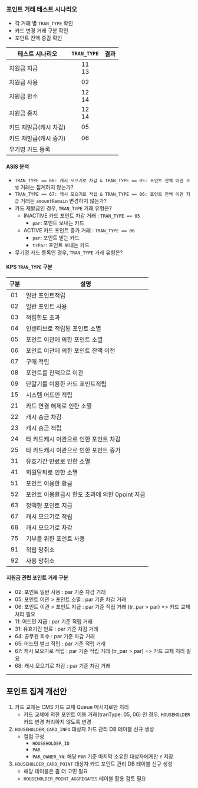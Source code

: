 ### 포인트 거래 테스트 시나리오

- 각 거래 별 `TRAN_TYPE` 확인
- 카드 변경 거래 구분 확인
- 포인트 잔액 증감 확인

| 테스트 시나리오      | `TRAN_TYPE` | 결과  |
| ------------- | :---------: | --- |
| 지원금 지급        |  11<br>13   |     |
| 지원금 사용        |     02      |     |
| 지원금 환수        |  12<br>14   |     |
| 지원금 중지        |  12<br>14   |     |
| 카드 재발급(캐시 차감) |     05      |     |
| 카드 재발급(캐시 증가) |     06      |     |
| 무기명 카드 등록     |             |     |

#### ASIS 분석

- `TRAN_TYPE == 68: 캐시 모으기로 차감 & TRAN_TYPE == 05: 포인트 잔액 이관 소멸` 거래는 집계하지 않는가?
- `TRAN_TYPE == 67: 캐시 모으기로 적립 & TRAN_TYPE == 06: 포인트 잔액 이관 지급` 거래는 `amountRemain` 변경하지 않는가?
- 카드 재발급인 경우, `TRAN_TYPE` 거래 유형은?
	- INACTIVE 카드 포인트 차감 거래 : `TRAN_TYPE == 05`
		- `par`: 포인트 보내는 카드
	- ACTIVE 카드 포인트 증가 거래 : `TRAN_TYPE == 06`
		- `par`: 포인트 받는 카드
		- `trPar`: 포인트 보내는 카드
- 무기명 카드 등록인 경우, `TRAN_TYPE` 거래 유형은?

#### KPS `TRAN_TYPE` 구분

| 구분  | 설명                            |
| :-: | ----------------------------- |
| 01  | 일반 포인트적립                      |
| 02  | 일반 포인트 사용                     |
| 03  | 적립한도 초과                       |
| 04  | 인센티브로 적립된 포인트 소멸              |
| 05  | 포인트 이관에 의한 포인트 소멸             |
| 06  | 포인트 이관에 의한 포인트 잔액 이전          |
| 07  | 구매 적립                         |
| 08  | 포인트를 잔액으로 이관                  |
| 09  | 단말기를 이용한 카드 포인트적립             |
| 15  | 시스템 어드민 적립                    |
| 21  | 카드 연결 해제로 인한 소멸               |
| 22  | 캐시 송금 차감                      |
| 23  | 캐시 송금 적립                      |
| 24  | 타 카드캐시 이관으로 인한 포인트 차감         |
| 25  | 타 카드캐시 이관으로 인한 포인트 증가         |
| 31  | 유효기간 만료로 인한 소멸                |
| 41  | 회원탈퇴로 인한 소멸                   |
| 51  | 포인트 이용한 환급                    |
| 52  | 포인트 이용환급시 한도 초과에 의한 0point 지급 |
| 63  | 정액형 포인트 지급                    |
| 67  | 캐시 모으기로 적립                    |
| 68  | 캐시 모으기로 차감                    |
| 75  | 기부를 위한 포인트 사용                 |
| 91  | 적립 망취소                        |
| 92  | 사용 망취소                        |

#### 지원금 관련 포인트 거래 구분
* 02: 포인트 일반 사용 : par 기준 차감 거래
* 05: 포인트 이관 > 포인트 소멸 : par 기준 차감 거래
* 06: 포인트 이관 > 포인트 지급 : par 기준 적립 거래 (tr_par > par) => 카드 교체 처리 필요
* 11: 어드민 지급 : par 기준 적립 거래
* 31: 유효기간 만료 : par 기준 차감 거래
* 64: 공무원 회수 : par 기준 차감 거래
* 65: 어드민 벌크 적립 : par 기준 적립 거래
* 67: 캐시 모으기로 적립 : par 기준 적립 거래 (tr_par > par) => 카드 교체 처리 필요
* 68: 캐시 모으기로 차감 : par 기준 차감 거래

---

## 포인트 집계 개선안

1. 카드 교체는 CMS 카드 교체 Queue 메시지로만 처리
	- 카드 교체에 의한 포인트 이동 거래(tranType: 05, 06) 인 경우, `HOUSEHOLDER` 카드 변경 처리하지 않도록 변경
2. `HOUSEHOLDER_CARD_INFO` 대상자 카드 관리 DB 테이블 신규 생성
	- 컬럼 구성
		- `HOUSEHOLDER_ID`
		- `PAR` 
		- `PAR_OWNER_YN`: 해당 `PAR` 기준 마지막 소유한 대상자에게만 `Y` 저장
3. `HOUSEHOLDER_CARD_POINT` 대상자 카드 포인트 관리 DB 테이블 신규 생성
	- 해당 테이블은 좀 더 고민 필요
	- `HOUSEHOLDER_POINT_AGGREGATES` 테이블 활용 검토 필요